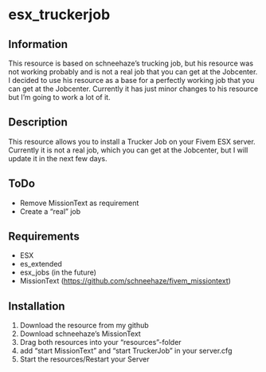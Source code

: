 
# esx_truckerjob
## Information
This resource is based on schneehaze’s trucking job, but his resource was not working probably and is not a real job that you can get at the Jobcenter. I decided to use his resource as a base for a perfectly working job that you can get at the Jobcenter. Currently it has just minor changes to his resource but I’m going to work a lot of it.

## Description
This resource allows you to install a Trucker Job on your Fivem ESX server. Currently it is not a real job, which you can get at the Jobcenter, but I will update it in the next few days.

## ToDo

 - Remove MissionText as requirement
 - Create a “real” job

## Requirements

 - ESX
 - es_extended
 - esx_jobs (in the future)
 - MissionText (https://github.com/schneehaze/fivem_missiontext)

## Installation

 1. Download the resource from my github
 2. Download schneehaze’s MissionText
 3. Drag both resources into your “resources”-folder
 4. add “start MissionText” and “start TruckerJob” in your server.cfg
 5. Start the resources/Restart your Server
